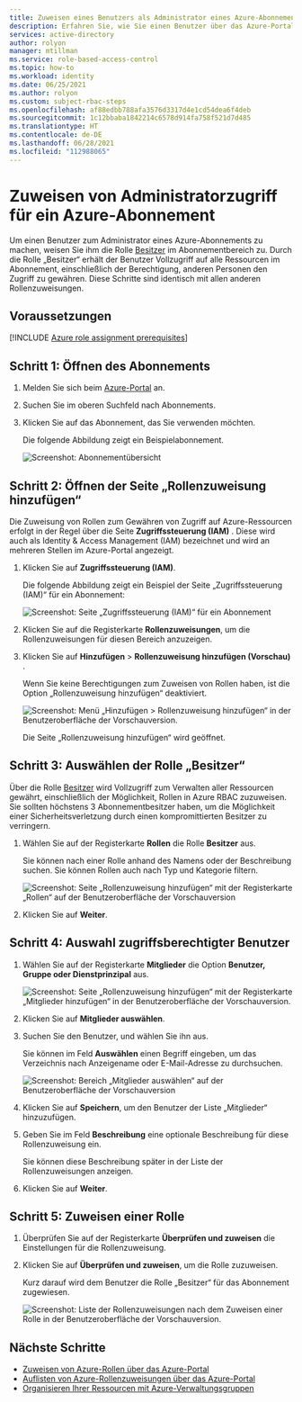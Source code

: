 ```yaml
---
title: Zuweisen eines Benutzers als Administrator eines Azure-Abonnements – Azure RBAC
description: Erfahren Sie, wie Sie einen Benutzer über das Azure-Portal und die rollenbasierten Zugriffssteuerung in Azure (Azure Role-Based Access Control, Azure RBAC) als Administrator für ein Azure-Abonnement festlegen.
services: active-directory
author: rolyon
manager: mtillman
ms.service: role-based-access-control
ms.topic: how-to
ms.workload: identity
ms.date: 06/25/2021
ms.author: rolyon
ms.custom: subject-rbac-steps
ms.openlocfilehash: af88edbb788afa3576d3317d4e1cd54dea6f4deb
ms.sourcegitcommit: 1c12bbaba1842214c6578d914fa758f521d7d485
ms.translationtype: HT
ms.contentlocale: de-DE
ms.lasthandoff: 06/28/2021
ms.locfileid: "112988065"
---
```

# <a name="assign-a-user-as-an-administrator-of-an-azure-subscription"></a>Zuweisen von Administratorzugriff für ein Azure-Abonnement

Um einen Benutzer zum Administrator eines Azure-Abonnements zu machen, weisen Sie ihm die Rolle [Besitzer](built-in-roles.md#owner) im Abonnementbereich zu. Durch die Rolle „Besitzer“ erhält der Benutzer Vollzugriff auf alle Ressourcen im Abonnement, einschließlich der Berechtigung, anderen Personen den Zugriff zu gewähren. Diese Schritte sind identisch mit allen anderen Rollenzuweisungen.

## <a name="prerequisites"></a>Voraussetzungen

[!INCLUDE [Azure role assignment prerequisites](../../includes/role-based-access-control/prerequisites-role-assignments.md)]

## <a name="step-1-open-the-subscription"></a>Schritt 1: Öffnen des Abonnements

1. Melden Sie sich beim [Azure-Portal](https://portal.azure.com) an.

1. Suchen Sie im oberen Suchfeld nach Abonnements.

1. Klicken Sie auf das Abonnement, das Sie verwenden möchten.

    Die folgende Abbildung zeigt ein Beispielabonnement.

    ![Screenshot: Abonnementübersicht](./media/shared/sub-overview.png)

## <a name="step-2-open-the-add-role-assignment-page"></a>Schritt 2: Öffnen der Seite „Rollenzuweisung hinzufügen“

Die Zuweisung von Rollen zum Gewähren von Zugriff auf Azure-Ressourcen erfolgt in der Regel über die Seite **Zugriffssteuerung (IAM)** . Diese wird auch als Identity & Access Management (IAM) bezeichnet und wird an mehreren Stellen im Azure-Portal angezeigt.

1. Klicken Sie auf **Zugriffssteuerung (IAM)**.

    Die folgende Abbildung zeigt ein Beispiel der Seite „Zugriffssteuerung (IAM)“ für ein Abonnement:

    ![Screenshot: Seite „Zugriffssteuerung (IAM)“ für ein Abonnement](./media/shared/sub-access-control.png)

1. Klicken Sie auf die Registerkarte **Rollenzuweisungen**, um die Rollenzuweisungen für diesen Bereich anzuzeigen.

1. Klicken Sie auf **Hinzufügen** > **Rollenzuweisung hinzufügen (Vorschau)** .

   Wenn Sie keine Berechtigungen zum Zuweisen von Rollen haben, ist die Option „Rollenzuweisung hinzufügen“ deaktiviert.

    ![Screenshot: Menü „Hinzufügen > Rollenzuweisung hinzufügen“ in der Benutzeroberfläche der Vorschauversion.](./media/shared/add-role-assignment-menu-preview.png)

    Die Seite „Rollenzuweisung hinzufügen“ wird geöffnet.

## <a name="step-3-select-the-owner-role"></a>Schritt 3: Auswählen der Rolle „Besitzer“

Über die Rolle [Besitzer](built-in-roles.md#owner) wird Vollzugriff zum Verwalten aller Ressourcen gewährt, einschließlich der Möglichkeit, Rollen in Azure RBAC zuzuweisen. Sie sollten höchstens 3 Abonnementbesitzer haben, um die Möglichkeit einer Sicherheitsverletzung durch einen kompromittierten Besitzer zu verringern.

1. Wählen Sie auf der Registerkarte **Rollen** die Rolle **Besitzer** aus.

    Sie können nach einer Rolle anhand des Namens oder der Beschreibung suchen. Sie können Rollen auch nach Typ und Kategorie filtern.

   ![Screenshot: Seite „Rollenzuweisung hinzufügen“ mit der Registerkarte „Rollen“ auf der Benutzeroberfläche der Vorschauversion](./media/shared/roles.png)

1. Klicken Sie auf **Weiter**.

## <a name="step-4-select-who-needs-access"></a>Schritt 4: Auswahl zugriffsberechtigter Benutzer

1. Wählen Sie auf der Registerkarte **Mitglieder** die Option **Benutzer, Gruppe oder Dienstprinzipal** aus.

   ![Screenshot: Seite „Rollenzuweisung hinzufügen“ mit der Registerkarte „Mitglieder hinzufügen“ in der Benutzeroberfläche der Vorschauversion.](./media/shared/members.png)

1. Klicken Sie auf **Mitglieder auswählen**.

1. Suchen Sie den Benutzer, und wählen Sie ihn aus.

    Sie können im Feld **Auswählen** einen Begriff eingeben, um das Verzeichnis nach Anzeigename oder E-Mail-Adresse zu durchsuchen.

   ![Screenshot: Bereich „Mitglieder auswählen“ auf der Benutzeroberfläche der Vorschauversion](./media/shared/select-members.png)

1. Klicken Sie auf **Speichern**, um den Benutzer der Liste „Mitglieder“ hinzuzufügen.

1. Geben Sie im Feld **Beschreibung** eine optionale Beschreibung für diese Rollenzuweisung ein.

    Sie können diese Beschreibung später in der Liste der Rollenzuweisungen anzeigen.

1. Klicken Sie auf **Weiter**.

## <a name="step-5-assign-role"></a>Schritt 5: Zuweisen einer Rolle

1. Überprüfen Sie auf der Registerkarte **Überprüfen und zuweisen** die Einstellungen für die Rollenzuweisung.

1. Klicken Sie auf **Überprüfen und zuweisen**, um die Rolle zuzuweisen.

   Kurz darauf wird dem Benutzer die Rolle „Besitzer“ für das Abonnement zugewiesen.

    ![Screenshot: Liste der Rollenzuweisungen nach dem Zuweisen einer Rolle in der Benutzeroberfläche der Vorschauversion.](./media/role-assignments-portal-subscription-admin/sub-role-assignments-owner.png)

## <a name="next-steps"></a>Nächste Schritte

- [Zuweisen von Azure-Rollen über das Azure-Portal](role-assignments-portal.md)
- [Auflisten von Azure-Rollenzuweisungen über das Azure-Portal](role-assignments-list-portal.md)
- [Organisieren Ihrer Ressourcen mit Azure-Verwaltungsgruppen](../governance/management-groups/overview.md)
